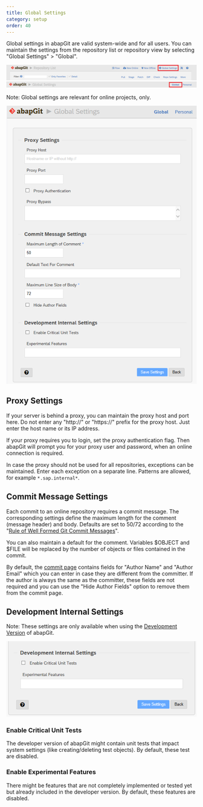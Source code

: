 ```yaml
---
title: Global Settings
category: setup
order: 40
---
```


Global settings in abapGit are valid system-wide and for all users. You can maintain the settings from the repository list or repository view by selecting "Global Settings" > "Global".

![abapGit](/img/settings-global-4.png)
![abapGit](/img/settings-global-5.png)


Note: Global settings are relevant for online projects, only.

![abapGit](/img/settings-global-6.png)

## Proxy Settings

If your server is behind a proxy, you can maintain the proxy host and port here. Do not enter any "http://" or "https://" prefix for the proxy host. Just enter the host name or its IP address.

If your proxy requires you to login, set the proxy authentication flag. Then abapGit will prompt you for your proxy user and password, when an online connection is required.

In case the proxy should not be used for all repositories, exceptions can be maintained. Enter each exception on a separate line. Patterns are allowed, for example `*.sap.internal*`.

## Commit Message Settings

Each commit to an online repository requires a commit message. The corresponding settings define the maximum length for the comment (message header) and body. Defaults are set to 50/72 according to the "[Rule of Well Formed Git Commit Messages](https://www.midori-global.com/blog/2018/04/02/git-50-72-rule)".

You can also maintain a default for the comment. Variables $OBJECT and $FILE will be replaced by the number of objects or files contained in the commit.

By default, the [commit page](/user-guide/projects/online/stage-commit.md#commit) contains fields for "Author Name" and "Author Email" which you can enter in case they are different from the committer. If the author is always the same as the committer, these fields are not required and you can use the "Hide Author Fields" option to remove them from the commit page.

## Development Internal Settings

Note: These settings are only available when using the [Development Version](/user-guide/getting-started/install.md#install-developer-version) of abapGit.

![abapGit](/img/settings-global-7.png)

### Enable Critical Unit Tests
The developer version of abapGit might contain unit tests that impact system settings (like creating/deleting test objects). By default, these test are disabled.

### Enable Experimental Features
There might be features that are not completely implemented or tested yet but already included in the developer version. By default, these features are disabled.

